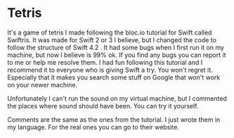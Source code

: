 # Tetris
It's a game of tetris I made following the bloc.io tutorial for Swift called Swiftris. It was made for Swift 2 or 3 I believe, but I changed the code to follow the structure of Swift 4.2 . 
It had some bugs when I first run it on my machine, but now I believe is 99% ok. If you find any bugs you can report it to me or help me resolve them. 
I had fun following this tutorial and I recommend it to everyone who is giving Swift a try. You won't regret it. Especially that it makes you search some stuff on Google that won't work on your newer machine.

Unfortunately I can't run the sound on my virtual machine, but I commented the places where sound should have been. You can try it yourself.

Comments are the same as the ones from the tutorial. I just wrote them in my language. For the real ones you can go to their website.
